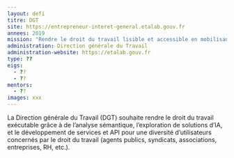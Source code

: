 ```yaml
---
layout: defi
titre: DGT
site: https://entrepreneur-interet-general.etalab.gouv.fr
annees: 2019
mission: "Rendre le droit du travail lisible et accessible en mobilisant l’intelligence artificielle "
administration: Direction générale du Travail  
administration-website: https://etalab.gouv.fr
type: ??
eigs:
  - ??
  - ??
mentors: 
  - ??
images: xxx
---
```


La Direction générale du Travail (DGT) souhaite rendre le droit du
travail exécutable grâce à de l’analyse sémantique, l’exploration de 
solutions d’IA, et le développement de services et API pour une 
diversité d’utilisateurs concernés par le droit du travail (agents
publics, syndicats, associations, entreprises, RH, etc.).
